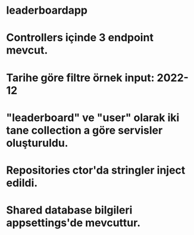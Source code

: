 # leaderboardapp
# Controllers içinde 3 endpoint mevcut.
# Tarihe göre filtre örnek input: 2022-12
# "leaderboard" ve "user" olarak iki tane collection a göre servisler oluşturuldu.
# Repositories ctor'da stringler inject edildi.
# Shared database bilgileri appsettings'de mevcuttur.
